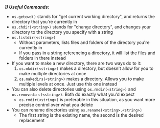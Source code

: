 
***1) Useful Commands:***
  - `os.getcwd()` stands for "get current working directory", and returns the directory that you're currently in
  - `os.chdir(<string>)` stands for "change directory", and changes your directory to the directory you specify with a string
  - `os.listdir(<string>)`
    - Without parameters, lists files and folders of the directory you're currently in
    - If you pass in a string referencing a directory, it will list the files and folders in there instead
  - If you want to make a new directory, there are two ways do to it:
    1) `os.mkdir(<string>)` makes a directory, but doesn't allow for you to make multiple directories at once
    2) `os.makedirs(<string>)` makes a directory. Allows you to make multiple levels at once. Just use this one instead
  - You can also delete directories using `os.rmdir(<string>)` and `os.removedirs(<string>)`. Both do exactly what you'd expect
    - `os.rmdir(<string>)` is preferable in this situation, as you want more precise control over what you delete
  - You can rename directories using `os.rename(<string>,<string>)`
    - The first string is the existing name, the second is the desired replacement
